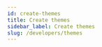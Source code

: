 ```yaml
---
id: create-themes
title: Create themes
sidebar_label: Create themes
slug: /developers/themes
---
```

